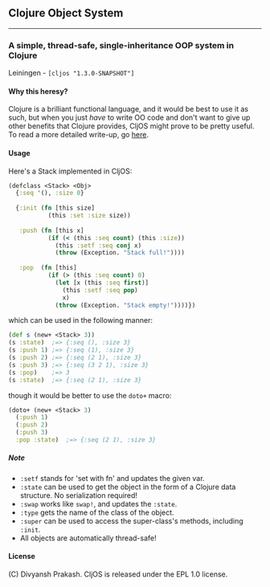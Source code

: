## Clojure Object System
------------------------
### A simple, thread-safe, single-inheritance OOP system in Clojure
Leiningen - `[cljos "1.3.0-SNAPSHOT"]`

#### Why this heresy?
Clojure is a brilliant functional language, and it would be best to use it as such, but when you just *have* to write OO code and don't want to give up other benefits that Clojure provides, CljOS might prove to be pretty useful. To read a more detailed write-up, go [here](http://pizzaforthought.blogspot.in/2014/12/cljos-objectifying-clojure.html). 

#### Usage
Here's a Stack implemented in CljOS:

```clojure
(defclass <Stack> <Obj>
  {:seq '(), :size 0}
          
  {:init (fn [this size]
           (this :set :size size))
   
   :push (fn [this x]
           (if (< (this :seq count) (this :size))
             (this :setf :seq conj x)
             (throw (Exception. "Stack full!"))))
   
   :pop  (fn [this]
           (if (> (this :seq count) 0)
             (let [x (this :seq first)]
               (this :setf :seq pop)
               x)
             (throw (Exception. "Stack empty!"))))})
```

which can be used in the following manner:
```clojure
(def s (new+ <Stack> 3))
(s :state)  ;=> {:seq (), :size 3}
(s :push 1) ;=> {:seq (1), :size 3}
(s :push 2) ;=> {:seq (2 1), :size 3}
(s :push 3) ;=> {:seq (3 2 1), :size 3}
(s :pop)    ;=> 3
(s :state)  ;=> {:seq (2 1), :size 3}
```

though it would be better to use the `doto+` macro:
```clojure
(doto+ (new+ <Stack> 3)
  (:push 1)
  (:push 2)
  (:push 3)
  :pop :state)  ;=> {:seq (2 1), :size 3}
```

##### Note
* `:setf` stands for 'set with fn' and updates the given var.
* `:state` can be used to get the object in the form of a Clojure data structure. No serialization required!
* `:swap` works like `swap!`, and updates the `:state`.
* `:type` gets the name of the class of the object.
* `:super` can be used to access the super-class's methods, including `:init`.
* All objects are automatically thread-safe!

#### License
(C) Divyansh Prakash. CljOS is released under the EPL 1.0 license.
